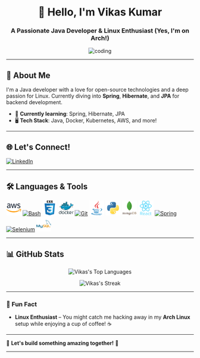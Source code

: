 <h1 align="center">👋 Hello, I'm Vikas Kumar</h1>
<h3 align="center">A Passionate Java Developer & Linux Enthusiast (Yes, I'm on Arch!)</h3>

<p align="center">
  <img alt="coding" width="400" src="https://media0.giphy.com/media/v1.Y2lkPTc5MGI3NjExaWV0NGZhbWQ1d25oemU1ZGJ2bDhsZDBoOHdtZWR0djJtcm9oODF5aCZlcD12MV9pbnRlcm5hbF9naWZfYnlfaWQmY3Q9Zw/3oKIPnAiaMCws8nOsE/giphy.webp">
</p>

---

## 🚀 About Me
I'm a Java developer with a love for open-source technologies and a deep passion for Linux. Currently diving into **Spring**, **Hibernate**, and **JPA** for backend development.

- 🌱 **Currently learning**: Spring, Hibernate, JPA  
- 🖥 **Tech Stack**: Java, Docker, Kubernetes, AWS, and more!

---

## 🌐 Let's Connect!

<a href="https://www.linkedin.com/in/vikas-kumar-8289a8269/" target="_blank">
  <img src="https://raw.githubusercontent.com/rahuldkjain/github-profile-readme-generator/master/src/images/icons/Social/linked-in-alt.svg" alt="LinkedIn" height="40" width="40" />
</a>

---

## 🛠 Languages & Tools
<p align="left">
  <a href="https://aws.amazon.com" target="_blank"><img src="https://raw.githubusercontent.com/devicons/devicon/master/icons/amazonwebservices/amazonwebservices-original-wordmark.svg" alt="AWS" width="40" height="40" /></a>
  <a href="https://www.gnu.org/software/bash/" target="_blank"><img src="https://www.vectorlogo.zone/logos/gnu_bash/gnu_bash-icon.svg" alt="Bash" width="40" height="40" /></a>
  <a href="https://www.w3schools.com/css/" target="_blank"><img src="https://raw.githubusercontent.com/devicons/devicon/master/icons/css3/css3-original-wordmark.svg" alt="CSS" width="40" height="40" /></a>
  <a href="https://www.docker.com/" target="_blank"><img src="https://raw.githubusercontent.com/devicons/devicon/master/icons/docker/docker-original-wordmark.svg" alt="Docker" width="40" height="40" /></a>
  <a href="https://git-scm.com/" target="_blank"><img src="https://www.vectorlogo.zone/logos/git-scm/git-scm-icon.svg" alt="Git" width="40" height="40" /></a>
  <a href="https://www.java.com" target="_blank"><img src="https://raw.githubusercontent.com/devicons/devicon/master/icons/java/java-original.svg" alt="Java" width="40" height="40" /></a>
  <a href="https://www.python.org" target="_blank"><img src="https://raw.githubusercontent.com/devicons/devicon/master/icons/python/python-original.svg" alt="Python" width="40" height="40" /></a>
  <a href="https://www.mongodb.com/" target="_blank"><img src="https://raw.githubusercontent.com/devicons/devicon/master/icons/mongodb/mongodb-original-wordmark.svg" alt="MongoDB" width="40" height="40" /></a>
  <a href="https://reactjs.org/" target="_blank"><img src="https://raw.githubusercontent.com/devicons/devicon/master/icons/react/react-original-wordmark.svg" alt="React" width="40" height="40" /></a>
  <a href="https://www.spring.io/" target="_blank"><img src="https://www.vectorlogo.zone/logos/springio/springio-icon.svg" alt="Spring" width="40" height="40" /></a>
  <a href="https://www.selenium.dev" target="_blank"><img src="https://raw.githubusercontent.com/detain/svg-logos/780f25886640cef088af994181646db2f6b1a3f8/svg/selenium-logo.svg" alt="Selenium" width="40" height="40" /></a>
  <a href="https://www.mysql.com/" target="_blank"><img src="https://raw.githubusercontent.com/devicons/devicon/master/icons/mysql/mysql-original-wordmark.svg" alt="MySQL" width="40" height="40" /></a>
</p>

---

## 📊 GitHub Stats

<p align="center">
  <img src="https://github-readme-stats.vercel.app/api/top-langs?username=vikasch123&show_icons=true&locale=en&layout=compact" alt="Vikas's Top Languages" />
</p>

<p align="center">
  <img src="https://github-readme-streak-stats.herokuapp.com/?user=vikasch123&" alt="Vikas's Streak" />
</p>

---

### 🚀 Fun Fact
- **Linux Enthusiast** – You might catch me hacking away in my **Arch Linux** setup while enjoying a cup of coffee! ☕️

---

🌟 **Let's build something amazing together!** 🌟

---


